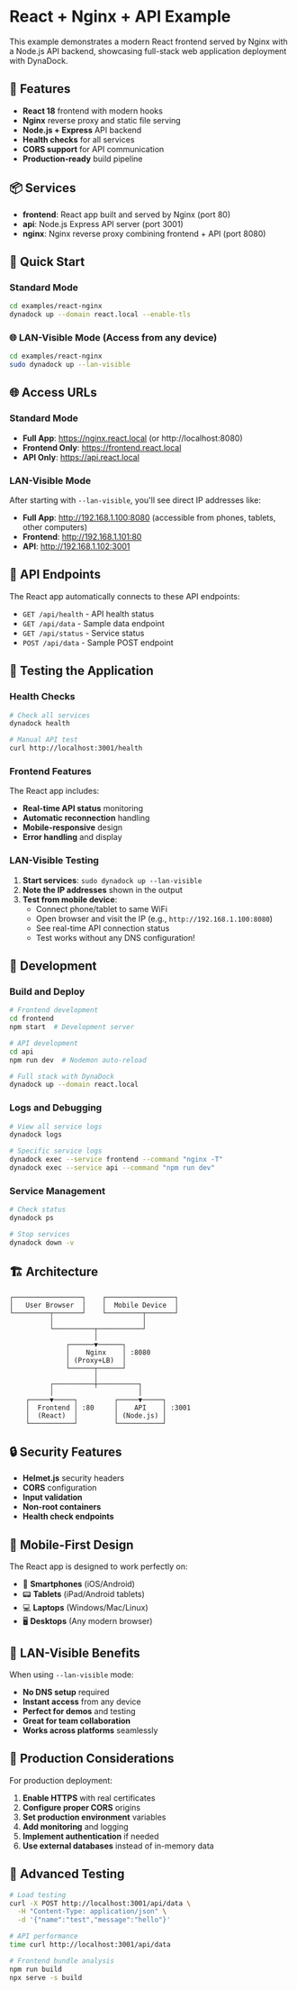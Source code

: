 # React + Nginx + API Example

This example demonstrates a modern React frontend served by Nginx with a Node.js API backend, showcasing full-stack web application deployment with DynaDock.

## 🚀 Features

- **React 18** frontend with modern hooks
- **Nginx** reverse proxy and static file serving
- **Node.js + Express** API backend
- **Health checks** for all services
- **CORS support** for API communication
- **Production-ready** build pipeline

## 📦 Services

- **frontend**: React app built and served by Nginx (port 80)
- **api**: Node.js Express API server (port 3001)
- **nginx**: Nginx reverse proxy combining frontend + API (port 8080)

## 🏃 Quick Start

### Standard Mode
```bash
cd examples/react-nginx
dynadock up --domain react.local --enable-tls
```

### 🌐 LAN-Visible Mode (Access from any device)
```bash
cd examples/react-nginx
sudo dynadock up --lan-visible
```

## 🌐 Access URLs

### Standard Mode
- **Full App**: https://nginx.react.local (or http://localhost:8080)
- **Frontend Only**: https://frontend.react.local
- **API Only**: https://api.react.local

### LAN-Visible Mode
After starting with `--lan-visible`, you'll see direct IP addresses like:
- **Full App**: http://192.168.1.100:8080 (accessible from phones, tablets, other computers)
- **Frontend**: http://192.168.1.101:80
- **API**: http://192.168.1.102:3001

## 🔗 API Endpoints

The React app automatically connects to these API endpoints:

- `GET /api/health` - API health status
- `GET /api/data` - Sample data endpoint
- `GET /api/status` - Service status
- `POST /api/data` - Sample POST endpoint

## 🧪 Testing the Application

### Health Checks
```bash
# Check all services
dynadock health

# Manual API test
curl http://localhost:3001/health
```

### Frontend Features
The React app includes:
- **Real-time API status** monitoring
- **Automatic reconnection** handling
- **Mobile-responsive** design
- **Error handling** and display

### LAN-Visible Testing
1. **Start services**: `sudo dynadock up --lan-visible`
2. **Note the IP addresses** shown in the output
3. **Test from mobile device**:
   - Connect phone/tablet to same WiFi
   - Open browser and visit the IP (e.g., `http://192.168.1.100:8080`)
   - See real-time API connection status
   - Test works without any DNS configuration!

## 🔧 Development

### Build and Deploy
```bash
# Frontend development
cd frontend
npm start  # Development server

# API development
cd api
npm run dev  # Nodemon auto-reload

# Full stack with DynaDock
dynadock up --domain react.local
```

### Logs and Debugging
```bash
# View all service logs
dynadock logs

# Specific service logs
dynadock exec --service frontend --command "nginx -T"
dynadock exec --service api --command "npm run dev"
```

### Service Management
```bash
# Check status
dynadock ps

# Stop services
dynadock down -v
```

## 🏗️ Architecture

```
┌─────────────────┐    ┌─────────────────┐
│   User Browser  │    │  Mobile Device  │
└─────────┬───────┘    └─────────┬───────┘
          │                      │
          └──────────┬───────────┘
                     │
              ┌──────▼──────┐
              │    Nginx    │ :8080
              │ (Proxy+LB)  │
              └──────┬──────┘
                     │
          ┌──────────┼──────────┐
          │                     │
    ┌─────▼─────┐         ┌─────▼─────┐
    │  Frontend │ :80     │    API    │ :3001
    │  (React)  │         │ (Node.js) │
    └───────────┘         └───────────┘
```

## 🔒 Security Features

- **Helmet.js** security headers
- **CORS** configuration
- **Input validation**
- **Non-root containers**
- **Health check endpoints**

## 📱 Mobile-First Design

The React app is designed to work perfectly on:
- 📱 **Smartphones** (iOS/Android)
- 📟 **Tablets** (iPad/Android tablets)  
- 💻 **Laptops** (Windows/Mac/Linux)
- 🖥️ **Desktops** (Any modern browser)

## 🌟 LAN-Visible Benefits

When using `--lan-visible` mode:
- **No DNS setup** required
- **Instant access** from any device
- **Perfect for demos** and testing
- **Great for team collaboration**
- **Works across platforms** seamlessly

## 🚀 Production Considerations

For production deployment:
1. **Enable HTTPS** with real certificates
2. **Configure proper CORS** origins
3. **Set production environment** variables
4. **Add monitoring** and logging
5. **Implement authentication** if needed
6. **Use external databases** instead of in-memory data

## 🧪 Advanced Testing

```bash
# Load testing
curl -X POST http://localhost:3001/api/data \
  -H "Content-Type: application/json" \
  -d '{"name":"test","message":"hello"}'

# API performance
time curl http://localhost:3001/api/data

# Frontend bundle analysis
npm run build
npx serve -s build
```
